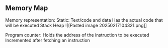 ## Memory Map
Memory representation:
	Static: Text/code and data
		Has the actual code that will be executed
	Stack
	Heap
![[Pasted image 20250217104321.png]]


Program counter: Holds the address of the instruction to be executed 
	Incremented after fetching an instruction